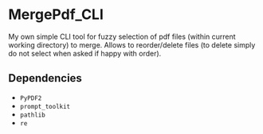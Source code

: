 # MergePdf_CLI
My own simple CLI tool for fuzzy selection of pdf files (within current working directory) to merge.
Allows to reorder/delete files (to delete simply do not select when asked if happy with order).


## Dependencies
- `PyPDF2`
- `prompt_toolkit`
- `pathlib`
- `re`
